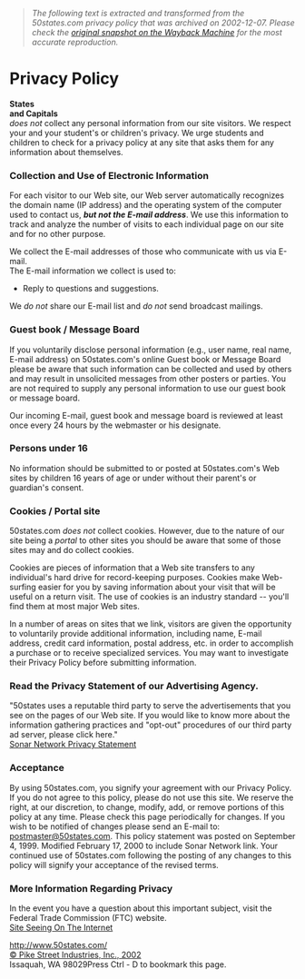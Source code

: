 > *The following text is extracted and transformed from the 50states.com privacy policy that was archived on 2002-12-07. Please check the [original snapshot on the Wayback Machine](https://web.archive.org/web/20021207124115id_/http%3A//www.50states.com/privacy.htm) for the most accurate reproduction.*

# Privacy Policy

**States  
and Capitals**  
_does not_ collect any personal information from our site visitors. We respect your and your student's or children's privacy. We urge students and children to check for a privacy policy at any site that asks them for any information about themselves. 

### **Collection and Use of Electronic Information**

For each visitor to our Web site, our Web server automatically recognizes the domain name (IP address) and the operating system of the computer used to contact us, _**but not the E-mail address**_. We use this information to track and analyze the number of visits to each individual page on our site and for no other purpose.

We collect the E-mail addresses of those who communicate with us via E-mail.  
The E-mail information we collect is used to:

  * Reply to questions and suggestions. 



We _do not_ share our E-mail list and _do not_ send broadcast mailings.

### Guest book / Message Board

If you voluntarily disclose personal information (e.g., user name, real name, E-mail address) on 50states.com's online Guest book or Message Board please be aware that such information can be collected and used by others and may result in unsolicited messages from other posters or parties. You are not required to supply any personal information to use our guest book or message board.

Our incoming E-mail, guest book and message board is reviewed at least once every 24 hours by the webmaster or his designate.

### **Persons under 16**

No information should be submitted to or posted at 50states.com's Web sites by children 16 years of age or under without their parent's or guardian's consent. 

### **Cookies / Portal site**

50states.com _does not_ collect cookies. However, due to the nature of our site being a _portal_ to other sites you should be aware that some of those sites may and do collect cookies.

Cookies are pieces of information that a Web site transfers to any individual's hard drive for record-keeping purposes. Cookies make Web-surfing easier for you by saving information about your visit that will be useful on a return visit. The use of cookies is an industry standard -- you'll find them at most major Web sites.

In a number of areas on sites that we link, visitors are given the opportunity to voluntarily provide additional information, including name, E-mail address, credit card information, postal address, etc. in order to accomplish a purchase or to receive specialized services. You may want to investigate their Privacy Policy before submitting information.

### **Read the Privacy Statement of our Advertising Agency.**

"50states uses a reputable third party to serve the advertisements that you see on the pages of our Web site. If you would like to know more about the information gathering practices and "opt-out" procedures of our third party ad server, please click here."  
[Sonar Network Privacy Statement](http://www.sonar.com/content/privacy.htm)

### **Acceptance**

By using 50states.com, you signify your agreement with our Privacy Policy. If you do not agree to this policy, please do not use this site. We reserve the right, at our discretion, to change, modify, add, or remove portions of this policy at any time. Please check this page periodically for changes. If you wish to be notified of changes please send an E-mail to: [postmaster@50states.com](mailto:%20postmaster@50states.com). This policy statement was posted on September 4, 1999. Modified February 17, 2000 to include Sonar Network link. Your continued use of 50states.com following the posting of any changes to this policy will signify your acceptance of the revised terms.

### **More Information Regarding Privacy**

In the event you have a question about this important subject, visit the Federal Trade Commission (FTC) website.  
[Site Seeing On The Internet](http://www.ftc.gov/bcp/conline/pubs/online/sitesee/index.html)

[](http://www.50states.com/) [](mailto:webmaster@50states.com)

http://www.50states.com/  
[© Pike Street Industries, Inc., 2002](mailto:webmaster@50states.com)  
Issaquah, WA 98029Press Ctrl - D to bookmark this page.
